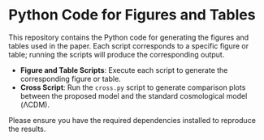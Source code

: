 # Python Code for Figures and Tables

This repository contains the Python code for generating the figures and tables used in the paper. Each script corresponds to a specific figure or table; running the scripts will produce the corresponding output.

- **Figure and Table Scripts**: Execute each script to generate the corresponding figure or table.
- **Cross Script**: Run the `cross.py` script to generate comparison plots between the proposed model and the standard cosmological model (ΛCDM).

Please ensure you have the required dependencies installed to reproduce the results.
